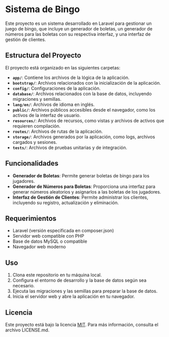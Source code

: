 # Sistema de Bingo

Este proyecto es un sistema desarrollado en Laravel para gestionar un juego de bingo, que incluye un generador de boletas, un generador de números para las boletas con su respectiva interfaz, y una interfaz de gestión de clientes.

## Estructura del Proyecto

El proyecto está organizado en las siguientes carpetas:

- **`app/`**: Contiene los archivos de la lógica de la aplicación.
- **`bootstrap/`**: Archivos relacionados con la inicialización de la aplicación.
- **`config/`**: Configuraciones de la aplicación.
- **`database/`**: Archivos relacionados con la base de datos, incluyendo migraciones y semillas.
- **`lang/en/`**: Archivos de idioma en inglés.
- **`public/`**: Archivos públicos accesibles desde el navegador, como los activos de la interfaz de usuario.
- **`resources/`**: Archivos de recursos, como vistas y archivos de activos que requieren compilación.
- **`routes/`**: Archivos de rutas de la aplicación.
- **`storage/`**: Archivos generados por la aplicación, como logs, archivos cargados y sesiones.
- **`tests/`**: Archivos de pruebas unitarias y de integración.

## Funcionalidades

- **Generador de Boletas**: Permite generar boletas de bingo para los jugadores.
- **Generador de Números para Boletas**: Proporciona una interfaz para generar números aleatorios y asignarlos a las boletas de los jugadores.
- **Interfaz de Gestión de Clientes**: Permite administrar los clientes, incluyendo su registro, actualización y eliminación.

## Requerimientos

- Laravel (versión especificada en composer.json)
- Servidor web compatible con PHP
- Base de datos MySQL o compatible
- Navegador web moderno

## Uso

1. Clona este repositorio en tu máquina local.
2. Configura el entorno de desarrollo y la base de datos según sea necesario.
3. Ejecuta las migraciones y las semillas para preparar la base de datos.
4. Inicia el servidor web y abre la aplicación en tu navegador.

## Licencia

Este proyecto está bajo la licencia [MIT](LICENSE.md). Para más información, consulta el archivo LICENSE.md.
